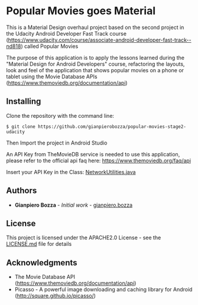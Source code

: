 # Popular Movies goes Material

This is a Material Design overhaul project based on the second project in the Udacity Android Developer Fast Track course (https://www.udacity.com/course/associate-android-developer-fast-track--nd818) called Popular Movies

The purpose of this application is to apply the lessons learned during the "Material Design for Android Developers" course, refactoring the layouts, look and feel of the application that shows popular movies on a phone or tablet using the Movie Database APIs (https://www.themoviedb.org/documentation/api)

## Installing

Clone the repository with the command line:

```
$ git clone https://github.com/gianpierobozza/popular-movies-stage2-udacity
```

Then Import the project in Android Studio

An API Key from TheMovieDB service is needed to use this application, please refer to the official api faq here: https://www.themoviedb.org/faq/api

Insert your API Key in the Class: [NetworkUtilities.java](app/src/main/java/com/gbozza/android/popularmovies/utilities/NetworkUtilities.java)

## Authors

* **Gianpiero Bozza** - *Initial work* - [gianpiero.bozza](https://github.com/gianpiero.bozza)

## License

This project is licensed under the APACHE2.0 License - see the [LICENSE.md](LICENSE.md) file for details

## Acknowledgments

* The Movie Database API (https://www.themoviedb.org/documentation/api)
* Picasso - A powerful image downloading and caching library for Android (http://square.github.io/picasso/)
